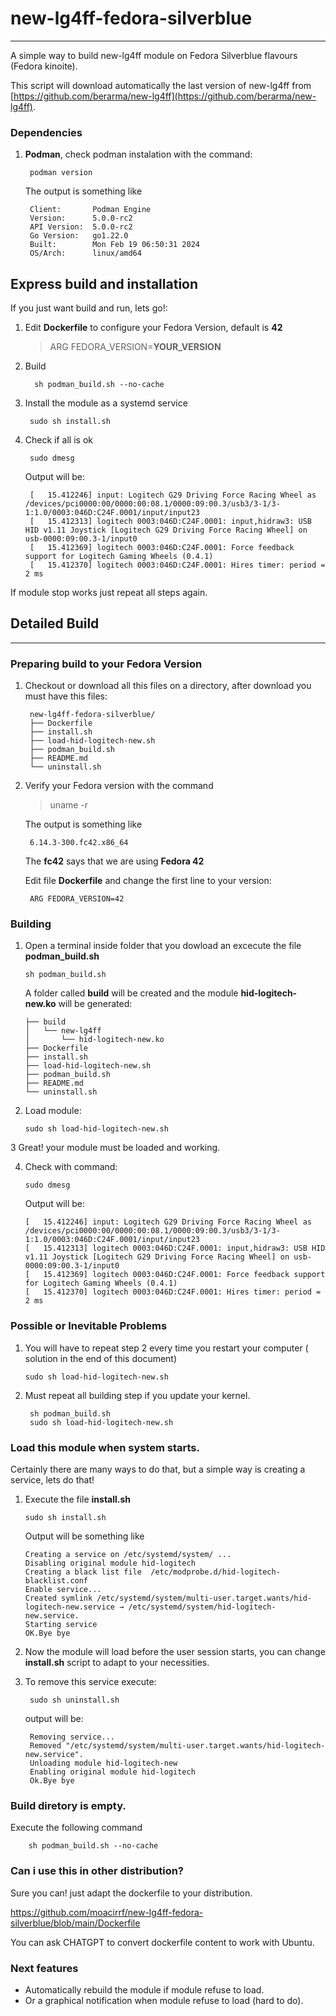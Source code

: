 # new-lg4ff-fedora-silverblue
***

A simple way to build new-lg4ff module on Fedora Silverblue flavours (Fedora kinoite).

This script will download automatically the last version of new-lg4ff from
[https://github.com/berarma/new-lg4ff](https://github.com/berarma/new-lg4ff).  

### Dependencies
1. **Podman**, check podman instalation with the command:
 
        podman version
    
    The output is something like
    
        Client:       Podman Engine
        Version:      5.0.0-rc2
        API Version:  5.0.0-rc2
        Go Version:   go1.22.0
        Built:        Mon Feb 19 06:50:31 2024
        OS/Arch:      linux/amd64

## Express build and installation
If you just want build and run, lets go!:

1. Edit **Dockerfile** to configure your Fedora Version, default is **42**

   > ARG FEDORA_VERSION=**YOUR_VERSION**
   
3. Build
        
         sh podman_build.sh --no-cache

4. Install the module as a systemd service

        sudo sh install.sh

5. Check if all is ok

        sudo dmesg

    Output will be:
        
        [   15.412246] input: Logitech G29 Driving Force Racing Wheel as /devices/pci0000:00/0000:00:08.1/0000:09:00.3/usb3/3-1/3-1:1.0/0003:046D:C24F.0001/input/input23
        [   15.412313] logitech 0003:046D:C24F.0001: input,hidraw3: USB HID v1.11 Joystick [Logitech G29 Driving Force Racing Wheel] on usb-0000:09:00.3-1/input0
        [   15.412369] logitech 0003:046D:C24F.0001: Force feedback support for Logitech Gaming Wheels (0.4.1)
        [   15.412370] logitech 0003:046D:C24F.0001: Hires timer: period = 2 ms


If module stop works just repeat all steps again.

## Detailed Build

***

### Preparing build to your Fedora Version
1. Checkout or download all this files on a directory, after download you must have this files:

        new-lg4ff-fedora-silverblue/
        ├── Dockerfile
        ├── install.sh
        ├── load-hid-logitech-new.sh
        ├── podman_build.sh
        ├── README.md
        └── uninstall.sh


2. Verify your Fedora version with the command
    
    > uname -r
    
    The output is something like
    
        6.14.3-300.fc42.x86_64

    The **fc42** says that we are using **Fedora 42**

   Edit file **Dockerfile**  and change the first line to your version:

        ARG FEDORA_VERSION=42


### Building

1.  Open a terminal inside folder that you dowload an excecute the file **podman_build.sh**

        sh podman_build.sh

    A folder called **build** will be created and the module **hid-logitech-new.ko** will be generated:

        ├── build
        │   └── new-lg4ff
        │       └── hid-logitech-new.ko
        ├── Dockerfile
        ├── install.sh
        ├── load-hid-logitech-new.sh
        ├── podman_build.sh
        ├── README.md
        └── uninstall.sh

2.  Load module:

        sudo sh load-hid-logitech-new.sh

3   Great! your module must be loaded and working.

4.  Check with command:

        sudo dmesg

    Output will be:
        
        [   15.412246] input: Logitech G29 Driving Force Racing Wheel as /devices/pci0000:00/0000:00:08.1/0000:09:00.3/usb3/3-1/3-1:1.0/0003:046D:C24F.0001/input/input23
        [   15.412313] logitech 0003:046D:C24F.0001: input,hidraw3: USB HID v1.11 Joystick [Logitech G29 Driving Force Racing Wheel] on usb-0000:09:00.3-1/input0
        [   15.412369] logitech 0003:046D:C24F.0001: Force feedback support for Logitech Gaming Wheels (0.4.1)
        [   15.412370] logitech 0003:046D:C24F.0001: Hires timer: period = 2 ms


### Possible or Inevitable Problems

1.  You will have to repeat step 2 every time you restart your computer ( solution in the end of this document)
       
        sudo sh load-hid-logitech-new.sh
    
2. Must repeat all building step if you update your kernel.

        sh podman_build.sh
        sudo sh load-hid-logitech-new.sh

### Load this module when system starts.

Certainly there are many ways to do that, but a simple way is creating a service, lets do that!

1.  Execute the file **install.sh**

        sudo sh install.sh

    Output will be something like
    
        Creating a service on /etc/systemd/system/ ...
        Disabling original module hid-logitech
        Creating a black list file  /etc/modprobe.d/hid-logitech-blacklist.conf
        Enable service...
        Created symlink /etc/systemd/system/multi-user.target.wants/hid-logitech-new.service → /etc/systemd/system/hid-logitech-new.service.
        Starting service
        OK.Bye bye

2. Now the module will load before the user session starts, you can change **install.sh** script to adapt to your necessities.

3. To remove this service execute:

        sudo sh uninstall.sh

    output will be:

        Removing service...
        Removed "/etc/systemd/system/multi-user.target.wants/hid-logitech-new.service".
        Unloading module hid-logitech-new
        Enabling original module hid-logitech
        Ok.Bye bye

### Build diretory is empty.
Execute the following command
    
        sh podman_build.sh --no-cache
        
### Can i use this in other distribution?
Sure you can! just adapt the dockerfile to your distribution.

https://github.com/moacirrf/new-lg4ff-fedora-silverblue/blob/main/Dockerfile

You can ask CHATGPT to convert dockerfile content to work with Ubuntu.

### Next features
- Automatically rebuild the module if module refuse to load.
- Or a graphical notification when module refuse to load (hard to do).

